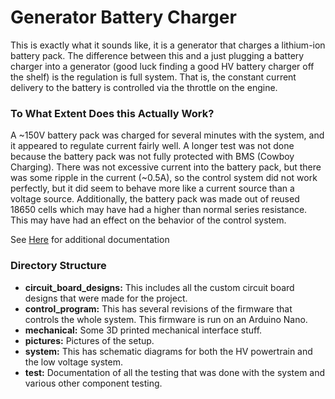 <h1> Generator Battery Charger </h1>
<p>
This is exactly what it sounds like, it is a generator that charges a lithium-ion battery pack. The difference
between this and a just plugging a battery charger into a generator (good luck finding a good HV battery charger off the
shelf) is the regulation is full system. That is, the constant current delivery to the battery is controlled via the
throttle on the engine.  
</p>
<h3>To What Extent Does this Actually Work?</h3>
<p>
A ~150V battery pack was charged for several minutes with the system, and it appeared to regulate current fairly well. A longer test
was not done because the battery pack was not fully protected with BMS (Cowboy Charging).  
There was not excessive current into the battery pack, but there was some ripple in the current (~0.5A), so the control system did not work
perfectly, but it did seem to behave more like a current source than a voltage source. Additionally, the battery pack was made out of
reused 18650 cells which may have had a higher than normal series resistance. This may have had an effect on the behavior of the control
system. 
</p>

See [Here](https://hackaday.io/project/195765-generator-battery-charger "here") for additional documentation
<h3> Directory Structure </h3>
<ul>
<li><b>circuit_board_designs:</b> This includes all the custom circuit board designs that were made for the project.</li>
<li><b>control_program:</b> This has several revisions of the firmware that controls the whole system. This firmware is run on an Arduino Nano.</li>
<li><b>mechanical:</b> Some 3D printed mechanical interface stuff.</li>
<li><b>pictures:</b> Pictures of the setup.</li>
<li><b>system:</b> This has schematic diagrams for both the HV powertrain and the low voltage system.</li>
<li><b>test:</b> Documentation of all the testing that was done with the system and various other component testing.</li>
</ul>